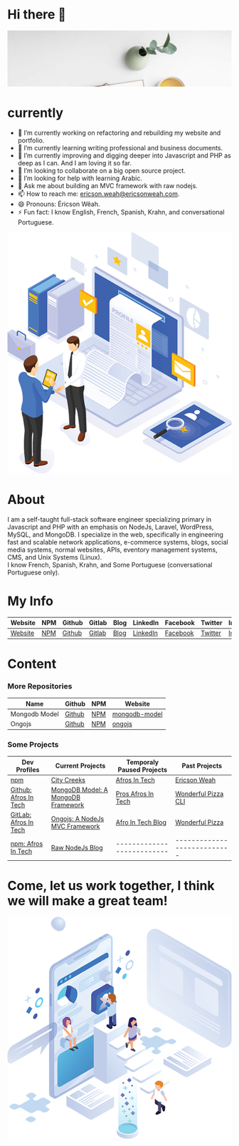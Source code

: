 # Hi there 👋



<p align="center">
  <img src="images/welcome.svg" alt="Sublime's custom image" oncontextmenu="return false;"/>
</p>

# currently 

- 🔭 I’m currently working on refactoring and rebuilding my website and portfolio.
- 🌱 I’m currently learning writing professional and business documents.
- 🌱 I’m currently improving and digging deeper into Javascript and PHP as deep as I can. And I am loving it so far.
- 👯 I’m looking to collaborate on a big open source project.
- 🤔 I’m looking for help with learning Arabic.
- 💬 Ask me about building an MVC framework with raw nodejs.
- 📫 How to reach me: ericson.weah@ericsonweah.com.
- 😄 Pronouns: Éricson Wêah.
- ⚡ Fun fact: I know English, French, Spanish, Krahn, and conversational Portuguese.



<p align="center">
  <img src="images/me.png" alt="Sublime's custom image" oncontextmenu="return false;"/>
</p>

# About
I am a self-taught full-stack software engineer specializing primary in Javascript and PHP with an emphasis on NodeJs, Laravel, WordPress, MySQL, and MongoDB. I specialize in the web, specifically in engineering fast and scalable network applications, e-commerce systems, blogs, social media systems, normal websites, APIs, eventory management systems, CMS, and Unix Systems (Linux). <br />
I know French, Spanish, Krahn, and Some Portuguese (conversational Portuguese only). <br />

# My Info
Website|NPM|Github|Gitlab|Blog|LinkedIn|Facebook|Twitter|Instagram|Pinterest|
--- | --- | --- | --- | --- | --- | --- |--- |--- |--- |
[Website](https://www.ericsonsweah.com/dashboard)|[NPM](https://www.npmjs.com/org/mongodb-model)|[Github](https://github.com/ericsonweah)|[Gitlab](https://gitlab.com/ericsonweah)|[Blog](https://www.ericonsweah.dev)|[LinkedIn](https://www.linkedin.com/in/ericson-weah-b03600210)|[Facebook](https://www.facebook.com/Eric.S.Weah)|[Twitter](https://twitter.com/EricsonWeah1)|[Instagram](https://www.instagram.com/ericsonweah/)|[Pinterest](https://www.pinterest.com/ericson0669/)

# Content
<!-- Makes a bullet point list -->

### More Repositories
Name|Github|NPM|Website
--- | --- | --- | --- |
Mongodb Model|[Github](https://github.com/mongodb-model)|[NPM](https://www.npmjs.com/org/mongodb-model)|[mongodb-model](https://www.mongodb-moodel)|
Ongojs|[Github](https://github.com/ongojs)|[NPM](https://www.npmjs.com/org/ongojs)|[ongojs](https://www.ongojs.com)|

### Some Projects
Dev Profiles | Current Projects |Temporaly Paused Projects| Past Projects|
--- | --- |----| ----|
[npm](https://www.npmjs.com/~eweah)  |  [City Creeks](https://www.citycreeks.com)  | [Afros In Tech](http://www.afrosintech.com/) | [Ericson Weah](https://www.ericsonsweah.com/dashboard)|
[Github: Afros In Tech](https://github.com/afrosintech)| [MongoDB Model: A MongoDB Framework ](https://www.mongodb-model.com) |[Pros Afros In Tech](https://pros.afrosintech.com) | [Wonderful Pizza CLI](https://wonderful-pizza.com/menu)|
[GitLab: Afros In Tech](https://gitlab.com/afrosintech)| [Ongojs: A NodeJs MVC Framework](http://ongojs.com/)|[Afro In Tech Blog](http://afrosintech.org)|[Wonderful Pizza](https://wonderful-pizza.com/menu)|
[npm: Afros In Tech](https://www.npmjs.com/~afrosintech)| [Raw NodeJs Blog](https://rawnodejs.com/) | -------------------------- |---------------------------|










# Come, let us work together, I think we will make a great team!

<p align="center">
  <img src="images/come-in-please.png" alt="Sublime's custom image" oncontextmenu="return false;"/>
</p>




   
 



